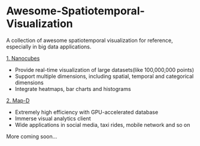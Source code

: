 # Awesome-Spatiotemporal-Visualization
A collection of awesome spatiotemporal visualization for reference, especially in big data applications.

[1. Nanocubes](http://www.nanocubes.net/)
* Provide real-time visualization of large datasets(like 100,000,000 points)
* Support multiple dimensions, including spatial, temporal and categorical dimensions
* Integrate heatmaps, bar charts and histograms


[2. Map-D](https://www.mapd.com/demos/)
* Extremely high efficiency with GPU-accelerated database
* Immerse visual analytics client
* Wide applications in social media, taxi rides, mobile network and so on


More coming soon...
